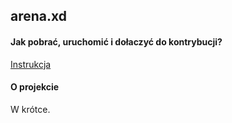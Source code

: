 ## arena.xd

#### Jak pobrać, uruchomić i dołaczyć do kontrybucji?

[Instrukcja](https://github.com/ZPXD/zajecia_programowania_xd/blob/main/przydatne/projekty.md)

#### O projekcie

W krótce.
